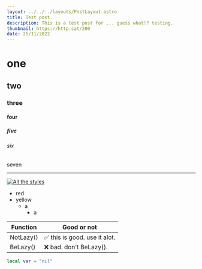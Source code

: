 ```yaml
---
layout: ../../../layouts/PostLayout.astro
title: Test post.
description: This is a test post for ... guess what!? testing.
thumbnail: https://http.cat/200
date: 25/11/2022
---
```


# one

## two

### three

#### four

##### five

###### six

seven

---

[![All the styles](https://user-images.githubusercontent.com/78914413/199683064-91f5f542-2c44-4c50-9150-b0e326901f9e.png)](https://github.com/Almost89/Crayon)

- red
- yellow
  - a
    - a

| Function  | Good or not                   |
| --------- | ----------------------------- |
| NotLazy() | ✅ this is good. use it alot. |
| BeLazy()  | ❌ bad. don't BeLazy().       |

```lua
local var = "nil"
```
